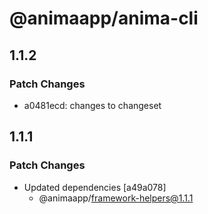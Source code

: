 # @animaapp/anima-cli

## 1.1.2

### Patch Changes

- a0481ecd: changes to changeset

## 1.1.1

### Patch Changes

- Updated dependencies [a49a078]
  - @animaapp/framework-helpers@1.1.1
